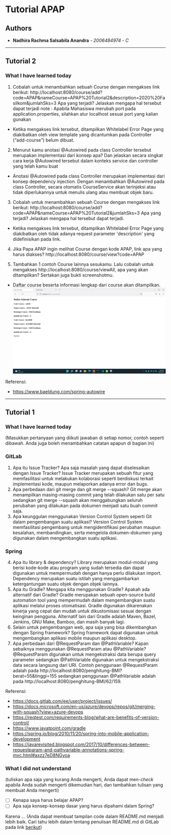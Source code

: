 # Tutorial APAP
## Authors
* **Nadhira Rachma Salsabila Anandra** - *2006484974* - *C*

---
## Tutorial 2

### What I have learned today

1. Cobalah untuk menambahkan sebuah Course dengan mengakses link berikut:
http://localhost:8080/course/add?code=APAP&nameCourse=APAP%20Tutorial2&description=2020%20Fasilkom&jumlahSks=3 
Apa yang terjadi? Jelaskan mengapa hal tersebut dapat terjadi
note : Apabila Mahasiswa merubah port pada application.properties, silahkan atur localhost sesuai port yang kalian gunakan
- Ketika mengakses link tersebut, ditampilkan Whitelabel Error Page yang diakibatkan oleh view template yang dicantumkan pada Controller (“add-course”) belum dibuat.

2. Menurut kamu anotasi @Autowired pada class Controller tersebut merupakan implementasi dari konsep apa? Dan jelaskan secara singkat cara kerja @Autowired tersebut dalam konteks service dan controller yang telah kamu buat
- Anotasi @Autowired pada class Controller merupakan implementasi dari konsep dependency injection. Dengan menambahkan @Autowired pada class Controller, secara otomatis CourseService akan terinjeksi atau tidak diperlukannya untuk menulis ulang atau membuat objek baru. 

3. Cobalah untuk menambahkan sebuah Course dengan mengakses link berikut: http://localhost:8080/course/add?code=APAP&nameCourse=APAP%20Tutorial2&jumlahSks=3   Apa yang terjadi? Jelaskan mengapa hal tersebut dapat terjadi.
- Ketika mengakses link tersebut, ditampilkan Whitelabel Error Page yang diakibatkan oleh tidak adanya request parameter 'description' yang didefinisikan pada link.

4. Jika Papa APAP ingin melihat Course dengan kode APAP, link apa yang harus diakses?
http://localhost:8080/course/view?code=APAP

5. Tambahkan 1 contoh Course lainnya sesukamu. Lalu cobalah untuk mengakses http://localhost:8080/course/viewAll, apa yang akan ditampilkan? Sertakan juga bukti screenshotmu. 
- Daftar course beserta informasi lengkap dari course akan ditampilkan. ![bukti](bukti-viewAll-tutorial2.png)

Referensi: 
- https://www.baeldung.com/spring-autowire

---
## Tutorial 1

### What I have learned today
(Masukkan pertanyaan yang diikuti jawaban di setiap nomor, contoh seperti dibawah. Anda
juga boleh menambahkan catatan apapun di bagian ini)

### GitLab
1. Apa itu Issue Tracker? Apa saja masalah yang dapat diselesaikan dengan Issue Tracker?
Issue Tracker merupakan sebuah fitur yang memfasilitasi untuk melakukan kolaborasi seperti berdiskusi terkait implementasi kode, maupun melaporkan adanya error dan bugs.
2. Apa perbedaan dari git merge dan git merge --squash?
Git merge akan menampilkan masing-masing commit yang telah dilakukan satu per satu sedangkan git merge --squash akan menggabungkan seluruh perubahan yang dilakukan pada dokumen menjadi satu buah commit saja.
3. Apa keunggulan menggunakan Version Control System seperti Git dalam pengembangan
suatu aplikasi?
Version Control System memfasilitasi pengembang untuk mengidentifikasi perubahan maupun kesalahan, membandingkan, serta mengelola dokumen-dokumen yang digunakan dalam mengembangkan suatu aplikasi.

### Spring
4. Apa itu library & dependency?
Library merupakan modul-modul yang berisi kode-kode atau program yang sudah tersedia dan dapat digunakan untuk mempermudah dengan hanya perlu dilakukan import. Dependency merupakan suatu istilah yang menggambarkan ketergantungan suatu objek dengan objek lainnya.
5. Apa itu Gradle? Mengapa kita menggunakan Gradle? Apakah ada alternatif dari Gradle?
Gradle merupakan sebuah open-source build automation tool yang mempermudah dalam mengembangkan suatu aplikasi melalui proses otomatisasi. Gradle digunakan dikarenakan kinerja yang cepat dan mudah untuk dikustomisasi sesuai dengan keinginan pengguna. Alternatif lain dari Gradle adalah Maven, Bazel, Jenkins, GNU Make, Bamboo, dan masih banyak lagi.
6. Selain untuk pengembangan web, apa saja yang bisa dikembangkan dengan Spring
framework?
Spring framework dapat digunakan untuk mengembangkan aplikasi mobile maupun aplikasi desktop.
7. Apa perbedaan dari @RequestParam dan @PathVariable? Kapan sebaiknya
menggunakan @RequestParam atau @PathVariable?
@RequestParam digunakan untuk mengekstraksi data berupa query parameter sedangkan @PathVariable digunakan untuk mengekstraksi data secara langsung dari URI. Contoh penggunaan @RequestParam adalah pada http://localhost:8080/penghitung-BMI?berat=55&tinggi=155 sedangkan penggunaan @PathVariable adalah pada http://localhost:8080/penghitung-BMI/62/159.

Referensi:
- https://docs.gitlab.com/ee/user/project/issues/
- https://docs.microsoft.com/en-us/azure/devops/repos/git/merging-with-squash?view=azure-devops
- https://reqtest.com/requirements-blog/what-are-benefits-of-version-control/
- https://www.javatpoint.com/gradle
- https://spring.io/blog/2010/11/20/spring-into-mobile-application-development
- https://javarevisited.blogspot.com/2017/10/differences-between-requestparam-and-pathvariable-annotations-spring-mvc.html#axzz7eD8NGyoa


### What I did not understand
(tuliskan apa saja yang kurang Anda mengerti, Anda dapat men-_check_ apabila Anda
sudah mengerti dikemudian hari, dan tambahkan tulisan yang membuat Anda mengerti)
- [ ] Kenapa saya harus belajar APAP?
- [ ] Apa saja konsep-konsep dasar yang harus dipahami dalam Spring?

Karena ...
(Anda dapat membuat tampilan code dalam README.md menjadi lebih baik. Cari tahu
lebih dalam tentang penulisan README.md di GitLab pada link
[berikut](https://help.github.com/en/articles/basic-writing-and-formatting-syntax))